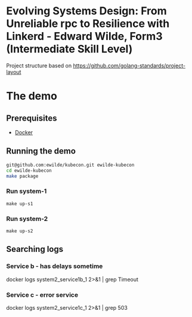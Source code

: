 # Evolving Systems Design: From Unreliable rpc to Resilience with Linkerd - Edward Wilde, Form3 (Intermediate Skill Level)                      
Project structure based on https://github.com/golang-standards/project-layout


# The demo
## Prerequisites
* [Docker](https://www.docker.com/community-edition#/download)

## Running the demo
```bash
git@github.com:ewilde/kubecon.git ewilde-kubecon
cd ewilde-kubecon
make package
```

### Run system-1
`make up-s1`

### Run system-2
`make up-s2`



## Searching logs

### Service b - has delays sometime
docker logs system2_service1b_1   2>&1  | grep Timeout

### Service c - error service
docker logs system2_service1c_1   2>&1  | grep 503
